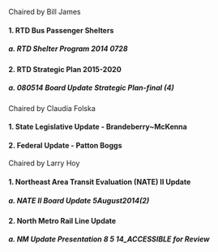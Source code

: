 Chaired by Bill James

#### 1. RTD Bus Passenger Shelters

##### a. RTD Shelter Program 2014 0728

#### 2. RTD Strategic Plan 2015-2020

##### a. 080514 Board Update Strategic Plan-final (4)

Chaired by Claudia Folska

#### 1. State Legislative Update - Brandeberry~McKenna

#### 2. Federal Update - Patton Boggs

Chaired by Larry Hoy

#### 1. Northeast Area Transit Evaluation (NATE) II Update

##### a. NATE II Board Update 5August2014(2)

#### 2. North Metro Rail Line Update

##### a. NM Update Presentation 8 5 14_ACCESSIBLE for Review